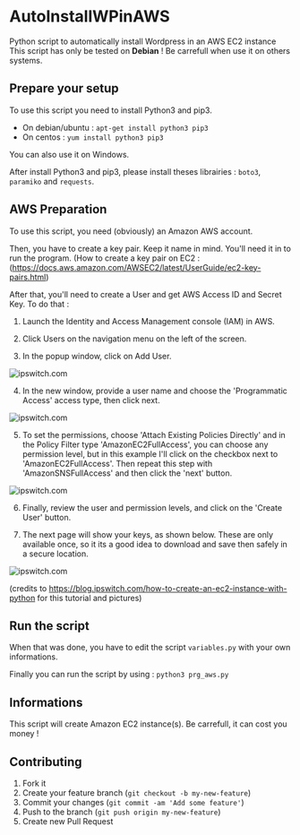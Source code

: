 # AutoInstallWPinAWS
Python script to automatically install Wordpress in an AWS EC2 instance
This script has only be tested on **Debian** ! Be carrefull when use it on others systems.

## Prepare your setup

To use this script you need to install Python3 and pip3.
* On debian/ubuntu : `apt-get install python3 pip3`
* On centos : `yum install python3 pip3`

You can also use it on Windows.

After install Python3 and pip3, please install theses librairies : `boto3`, `paramiko` and `requests`.

## AWS Preparation

To use this script, you need (obviously) an Amazon AWS account.

Then, you have to create a key pair. Keep it name in mind. You'll need it in to run the program. (How to create a key pair on EC2 : (https://docs.aws.amazon.com/AWSEC2/latest/UserGuide/ec2-key-pairs.html) 

After that, you'll need to create a User and get AWS Access ID and Secret Key.
To do that :

1. Launch the Identity and Access Management console (IAM) in AWS. 

2. Click Users on the navigation menu on the left of the screen. 

3. In the popup window, click on Add User. 

![ipswitch.com](https://blog.ipswitch.com/hs-fs/hubfs/prateek-add-user-aws-iam.png?t=1543273056029&width=847&name=prateek-add-user-aws-iam.png)

4. In the new window, provide a user name and choose the 'Programmatic Access' access type, then click next. 

![ipswitch.com](https://blog.ipswitch.com/hs-fs/hubfs/prateek-add-user-aws-iam-2.png?t=1543273056029&width=831&name=prateek-add-user-aws-iam-2.png)

5. To set the permissions, choose 'Attach Existing Policies Directly' and in the Policy Filter type 'AmazonEC2FullAccess', you can choose any permission level, but in this example I'll click on the checkbox next to 'AmazonEC2FullAccess'. Then repeat this step with 'AmazonSNSFullAccess' and then click the 'next' button. 

![ipswitch.com](https://blog.ipswitch.com/hs-fs/hubfs/prateek-add-user-aws-iam-3.png?t=1543273056029&width=972&name=prateek-add-user-aws-iam-3.png)

6. Finally, review the user and permission levels, and click on the 'Create User' button. 

7. The next page will show your keys, as shown below. These are only available once, so it its a good idea to download and save then safely in a secure location. 

![ipswitch.com](https://blog.ipswitch.com/hs-fs/hubfs/prateek-add-user-aws-iam-4.png?t=1543273056029&width=985&name=prateek-add-user-aws-iam-4.png)

(credits to https://blog.ipswitch.com/how-to-create-an-ec2-instance-with-python for this tutorial and pictures)

## Run the script

When that was done, you have to edit the script `variables.py` with your own informations.

Finally you can run the script by using : `python3 prg_aws.py`

## Informations

This script will create Amazon EC2 instance(s). Be carrefull, it can cost you money !

## Contributing

1. Fork it
2. Create your feature branch (`git checkout -b my-new-feature`)
3. Commit your changes (`git commit -am 'Add some feature'`)
4. Push to the branch (`git push origin my-new-feature`)
5. Create new Pull Request